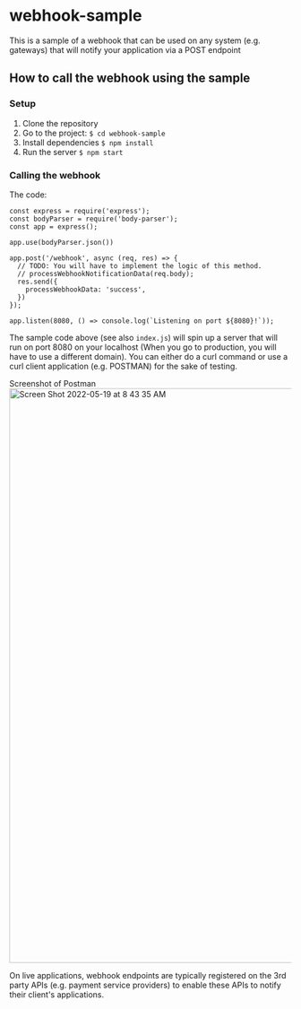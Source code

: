 # webhook-sample

This is a sample of a webhook that can be used on any system (e.g. gateways) that will notify your application via a POST endpoint

## How to call the webhook using the sample

### Setup

1. Clone the repository
2. Go to the project: `$ cd webhook-sample`
3. Install dependencies `$ npm install`
4. Run the server `$ npm start`

### Calling the webhook

The code:

```
const express = require('express');
const bodyParser = require('body-parser');
const app = express();

app.use(bodyParser.json())

app.post('/webhook', async (req, res) => {
  // TODO: You will have to implement the logic of this method.
  // processWebhookNotificationData(req.body);
  res.send({
    processWebhookData: 'success',
  })
});

app.listen(8080, () => console.log(`Listening on port ${8080}!`));
```

The sample code above (see also `index.js`) will spin up a server that will run on port 8080 on your localhost (When you go to production, you will have to use a different domain). 
You can either do a curl command or use a curl client application (e.g. POSTMAN) for the sake of testing.


Screenshot of Postman
<img width="1025" alt="Screen Shot 2022-05-19 at 8 43 35 AM" src="https://user-images.githubusercontent.com/3207153/169178624-7d3398ea-4d10-4a47-a9e3-0fdaf4965844.png">

On live applications, webhook endpoints are typically registered on the 3rd party APIs (e.g. payment service providers) to enable these APIs to notify their client's applications.
